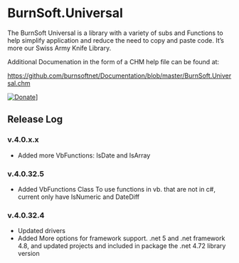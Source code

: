 # BurnSoft.Universal
The BurnSoft Universal is a library with a variety of subs and Functions to help simplify application and reduce the need to copy and paste code.  It’s more our Swiss Army Knife Library.

Additional Documenation in the form of a CHM help file can be found at:

https://github.com/burnsoftnet/Documentation/blob/master/BurnSoft.Universal.chm

[![Donate](https://www.paypalobjects.com/en_US/i/btn/btn_donateCC_LG.gif)](https://www.paypal.com/cgi-bin/webscr?cmd=_s-xclick&hosted_button_id=JSW8XEMQVH4BE)]

## Release Log

### v.4.0.x.x
- Added more VbFunctions: IsDate and IsArray

### v.4.0.32.5
- Added VbFunctions Class To use functions in vb. that are not in c#, current only have IsNumeric and DateDiff

### v.4.0.32.4
- Updated drivers
- Added More options for framework support. .net 5 and .net framework 4.8, and updated projects and included in package the .net 4.72 library version
